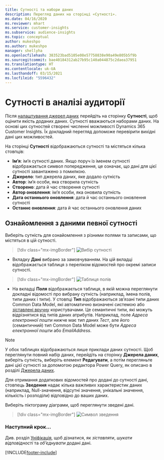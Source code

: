 ```yaml
---
title: Сутності та набори даних
description: Перегляд даних на сторінці «Сутності».
ms.date: 04/16/2020
ms.reviewer: mhart
ms.service: customer-insights
ms.subservice: audience-insights
ms.topic: conceptual
author: mukeshpo
ms.author: mukeshpo
manager: shellyha
ms.openlocfilehash: 383523bad5105e08e57758838e90a49e805b5f9b
ms.sourcegitcommit: bae40184312ab27b95c140a044875c2daea37951
ms.translationtype: HT
ms.contentlocale: uk-UA
ms.lasthandoff: 03/15/2021
ms.locfileid: "5596432"
---
```

# <a name="entities-in-audience-insights"></a>Сутності в аналізі аудиторії

Після [налаштування джерел даних](data-sources.md) перейдіть на сторінку **Сутності**, щоб оцінити якість доданих даних. Сутності вважаються наборами даних. На основі цих сутностей створені численні можливості Dynamics 365 Customer Insights. Їх докладний перегляд допоможе перевірити вихідні дані цих можливостей.

На сторінці **Сутності** відображаються сутності та містяться кілька стовпців:

- **Ім’я**: ім’я сутності даних. Якщо поруч із іменем сутності відображається символ попередження, це означає, що дані для цієї сутності завантажено з помилкою.
- **Джерело**: тип джерела даних, яке додало сутність
- **Автор**: ім’я особи, яка створила сутність
- **Створено**: дата й час створення сутності
- **Автор оновлення**: ім’я особи, яка оновила сутність
- **Дата останнього оновлення**: дата й час останнього оновлення сутності
- **Останнє оновлення**: дата й час останнього оновлення даних

## <a name="exploring-a-specific-entitys-data"></a>Ознайомлення з даними певної сутності

Виберіть сутність для ознайомлення з різними полями та записами, що містяться в цій сутності.

> [!div class="mx-imgBorder"]
> ![Вибір сутності](media/data-manager-entities-data.png "Вибір сутності")

- Вкладку **Дані** вибрано за замовчуванням. На цій вкладці відображається таблиця з переліком відомостей про окремі записи сутності.

> [!div class="mx-imgBorder"]
> ![Таблиця полів](media/data-manager-entities-fields.PNG "Таблиця полів")

- На вкладці **Поля** відображається таблиця, в якій можна переглянути докладні відомості про вибрану сутність (наприклад, імена полів, типи даних і типи). У стовпці **Тип** відображаються зв’язані типи даних Common Data Model, які автоматично визначені системою або [зіставлені вручну](map-entities.md) користувачами. Це семантичні типи, які можуть відрізнятися від типів даних атрибутів. Наприклад, поле *Адреса електронної пошти* нижче має тип даних *Тест*, але його (семантичний) тип Common Data Model може бути *Адреса електронної пошти* або *EmailAddress*.

> [!NOTE]
> У обох таблицях відображаються лише приклади даних сутності. Щоб переглянути повний набір даних, перейдіть на сторінку **Джерела даних**, виберіть сутність, виберіть елемент **Редагувати**, а потім перегляньте дані цієї сутності за допомогою редактора Power Query, як описано в розділі [Джерела даних](data-sources.md).

Для отримання додаткових відомостей про додані до сутності дані, стовпець **Зведення** надає кілька важливих характеристик даних (наприклад, Null-значення, відсутні значення, унікальні значення, кількість і розподіли) відповідно до ваших даних.

Виберіть піктограму діаграми, щоб переглянути зведені дані.

> [!div class="mx-imgBorder"]
> ![Символ зведення](media/data-manager-entities-summary.png "Зведена таблиця даних")

### <a name="next-step"></a>Наступний крок...

Див. розділ [Уніфікація](data-unification.md), щоб дізнатися, як *зіставляти*, *шукати відповідності* та *об’єднувати* додані дані.


[!INCLUDE[footer-include](../includes/footer-banner.md)]